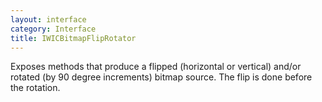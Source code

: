 ```yaml
---
layout: interface
category: Interface
title: IWICBitmapFlipRotator
---
```


Exposes methods that produce a flipped (horizontal or vertical) and/or rotated (by 90 degree increments) bitmap source.
The flip is done before the rotation.
